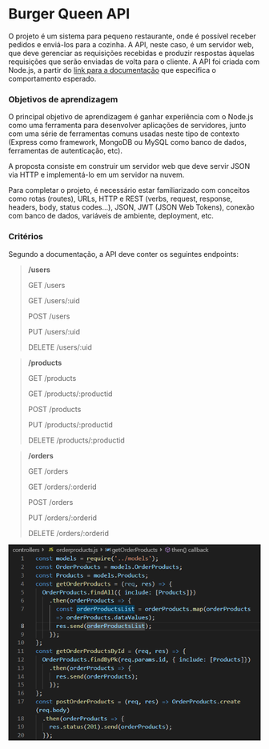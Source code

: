# Burger Queen API
O projeto é um sistema para pequeno restaurante, onde é possível receber pedidos e enviá-los para a cozinha. A API, neste caso, é um servidor web, que deve gerenciar as requisições recebidas e produzir respostas àquelas requisições que serão enviadas de volta para o cliente. A API foi criada com Node.js, a partir do [link para a documentação](https://documenter.getpostman.com/view/1721181/RWgozeom?version=latest) que especifica o comportamento esperado.

### Objetivos de aprendizagem
O principal objetivo de aprendizagem é ganhar experiência com o Node.js como uma ferramenta para desenvolver aplicações de servidores, junto com uma série de ferramentas comuns usadas neste tipo de contexto (Express como framework, MongoDB ou MySQL como banco de dados, ferramentas de autenticação, etc).

A proposta consiste em construir um servidor web que deve servir JSON via HTTP e implementá-lo em um servidor na nuvem.

Para completar o projeto, é necessário estar familiarizado com conceitos como rotas (routes), URLs, HTTP e REST (verbs, request, response, headers, body, status codes...), JSON, JWT (JSON Web Tokens), conexão com banco de dados, variáveis de ambiente, deployment, etc.

### Critérios
Segundo a documentação, a API deve conter os seguintes endpoints:

> **/users**
>
> GET /users
>
> GET /users/:uid
>
> POST /users
>
> PUT /users/:uid
>
> DELETE /users/:uid

> **/products**
>
> GET /products
>
> GET /products/:productid
>
> POST /products
>
> PUT /products/:productid
>
> DELETE /products/:productid

> **/orders**
>
> GET /orders
>
> GET /orders/:orderid
>
> POST /orders
>
> PUT /orders/:orderid
>
> DELETE /orders/:orderid

![burger-queen](burgerqueen.png)
